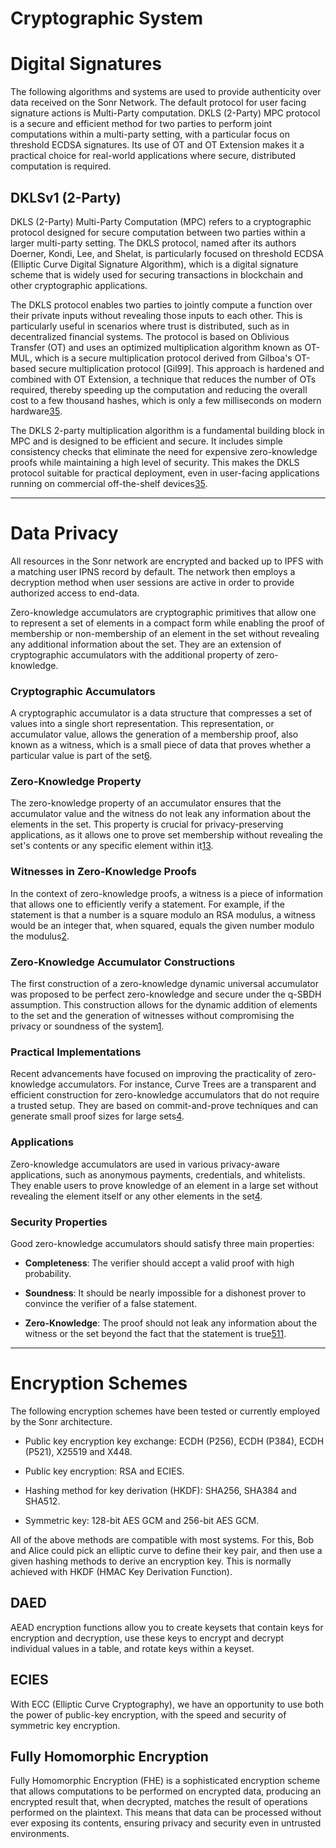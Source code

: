 # Cryptographic System

# Digital Signatures

The following algorithms and systems are used to provide authenticity over data received on the Sonr Network. The default protocol for user facing signature actions is Multi-Party computation. DKLS (2-Party) MPC protocol is a secure and efficient method for two parties to perform joint computations within a multi-party setting, with a particular focus on threshold ECDSA signatures. Its use of OT and OT Extension makes it a practical choice for real-world applications where secure, distributed computation is required.

## DKLSv1 (2-Party)

DKLS (2-Party) Multi-Party Computation (MPC) refers to a cryptographic protocol designed for secure computation between two parties within a larger multi-party setting. The DKLS protocol, named after its authors Doerner, Kondi, Lee, and Shelat, is particularly focused on threshold ECDSA (Elliptic Curve Digital Signature Algorithm), which is a digital signature scheme that is widely used for securing transactions in blockchain and other cryptographic applications.

The DKLS protocol enables two parties to jointly compute a function over their private inputs without revealing those inputs to each other. This is particularly useful in scenarios where trust is distributed, such as in decentralized financial systems. The protocol is based on Oblivious Transfer (OT) and uses an optimized multiplication algorithm known as OT-MUL, which is a secure multiplication protocol derived from Gilboa's OT-based secure multiplication protocol \[Gil99]. This approach is hardened and combined with OT Extension, a technique that reduces the number of OTs required, thereby speeding up the computation and reducing the overall cost to a few thousand hashes, which is only a few milliseconds on modern hardware[3](https://research.nccgroup.com/2023/08/25/real-world-cryptography-conference-2023-part-ii/)[5](https://www.silencelaboratories.com/blog-posts/a-compute-perspective-of-mpc-tss-paillier-in-ecdsa-revisited-2).

The DKLS 2-party multiplication algorithm is a fundamental building block in MPC and is designed to be efficient and secure. It includes simple consistency checks that eliminate the need for expensive zero-knowledge proofs while maintaining a high level of security. This makes the DKLS protocol suitable for practical deployment, even in user-facing applications running on commercial off-the-shelf devices[3](https://research.nccgroup.com/2023/08/25/real-world-cryptography-conference-2023-part-ii/)[5](https://www.silencelaboratories.com/blog-posts/a-compute-perspective-of-mpc-tss-paillier-in-ecdsa-revisited-2).

***

# Data Privacy

All resources in the Sonr network are encrypted and backed up to IPFS with a matching user IPNS record by default. The network then employs a decryption method when user sessions are active in order to provide authorized access to end-data.

Zero-knowledge accumulators are cryptographic primitives that allow one to represent a set of elements in a compact form while enabling the proof of membership or non-membership of an element in the set without revealing any additional information about the set. They are an extension of cryptographic accumulators with the additional property of zero-knowledge.

### **Cryptographic Accumulators**

A cryptographic accumulator is a data structure that compresses a set of values into a single short representation. This representation, or accumulator value, allows the generation of a membership proof, also known as a witness, which is a small piece of data that proves whether a particular value is part of the set[6](https://asecuritysite.com/zero/witness).

### **Zero-Knowledge Property**

The zero-knowledge property of an accumulator ensures that the accumulator value and the witness do not leak any information about the elements in the set. This property is crucial for privacy-preserving applications, as it allows one to prove set membership without revealing the set's contents or any specific element within it[1](https://par.nsf.gov/servlets/purl/10043866)[3](https://www.sciencedirect.com/science/article/abs/pii/S2214212619302698).

### **Witnesses in Zero-Knowledge Proofs**

In the context of zero-knowledge proofs, a witness is a piece of information that allows one to efficiently verify a statement. For example, if the statement is that a number is a square modulo an RSA modulus, a witness would be an integer that, when squared, equals the given number modulo the modulus[2](https://crypto.stackexchange.com/questions/43462/what-is-a-witness-in-zero-knowledge-proof).

### **Zero-Knowledge Accumulator Constructions**

The first construction of a zero-knowledge dynamic universal accumulator was proposed to be perfect zero-knowledge and secure under the q-SBDH assumption. This construction allows for the dynamic addition of elements to the set and the generation of witnesses without compromising the privacy or soundness of the system[1](https://par.nsf.gov/servlets/purl/10043866).

### **Practical Implementations**

Recent advancements have focused on improving the practicality of zero-knowledge accumulators. For instance, Curve Trees are a transparent and efficient construction for zero-knowledge accumulators that do not require a trusted setup. They are based on commit-and-prove techniques and can generate small proof sizes for large sets[4](https://eprint.iacr.org/2022/756).

### **Applications**

Zero-knowledge accumulators are used in various privacy-aware applications, such as anonymous payments, credentials, and whitelists. They enable users to prove knowledge of an element in a large set without revealing the element itself or any other elements in the set[4](https://eprint.iacr.org/2022/756).

### **Security Properties**

Good zero-knowledge accumulators should satisfy three main properties:

* **Completeness**: The verifier should accept a valid proof with high probability.

* **Soundness**: It should be nearly impossible for a dishonest prover to convince the verifier of a false statement.

* **Zero-Knowledge**: The proof should not leak any information about the witness or the set beyond the fact that the statement is true[5](https://en.wikipedia.org/wiki/Zero-knowledge_proof)[11](https://www.linkedin.com/pulse/zero-knowledge-proof-enhancing-privacy-security-digital-amit-chandra).

***

# Encryption Schemes

The following encryption schemes have been tested or currently employed by the Sonr architecture.

* Public key encryption key exchange: ECDH (P256), ECDH (P384), ECDH (P521), X25519 and X448.

* Public key encryption: RSA and ECIES.

* Hashing method for key derivation (HKDF): SHA256, SHA384 and SHA512.

* Symmetric key: 128-bit AES GCM and 256-bit AES GCM.

All of the above methods are compatible with most systems. For this, Bob and Alice could pick an elliptic curve to define their key pair, and then use a given hashing methods to derive an encryption key. This is normally achieved with HKDF (HMAC Key Derivation Function).

## DAED

AEAD encryption functions allow you to create keysets that contain keys for encryption and decryption, use these keys to encrypt and decrypt individual values in a table, and rotate keys within a keyset.

## ECIES

With ECC (Elliptic Curve Cryptography), we have an opportunity to use both the power of public-key encryption, with the speed and security of symmetric key encryption.

## Fully Homomorphic Encryption

Fully Homomorphic Encryption (FHE) is a sophisticated encryption scheme that allows computations to be performed on encrypted data, producing an encrypted result that, when decrypted, matches the result of operations performed on the plaintext. This means that data can be processed without ever exposing its contents, ensuring privacy and security even in untrusted environments.

